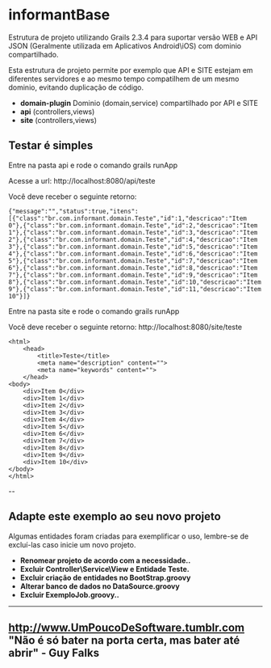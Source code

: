 informantBase
=============

Estrutura de projeto utilizando Grails 2.3.4 para suportar versão WEB e API JSON (Geralmente utilizada em Aplicativos Android\iOS) com dominio compartilhado.

Esta estrutura de projeto permite por exemplo que API e SITE estejam em diferentes servidores e ao mesmo tempo compatilhem de um mesmo dominio, evitando duplicação de código.

* **domain-plugin** Dominio (domain,service) compartilhado por API e SITE
* **api** (controllers,views)
* **site** (controllers,views)

## Testar é simples

Entre na pasta api e rode o comando grails runApp

Acesse a url:
http://localhost:8080/api/teste

Você deve receber o seguinte retorno:
```
{"message":"","status":true,"itens":[{"class":"br.com.informant.domain.Teste","id":1,"descricao":"Item 0"},{"class":"br.com.informant.domain.Teste","id":2,"descricao":"Item 1"},{"class":"br.com.informant.domain.Teste","id":3,"descricao":"Item 2"},{"class":"br.com.informant.domain.Teste","id":4,"descricao":"Item 3"},{"class":"br.com.informant.domain.Teste","id":5,"descricao":"Item 4"},{"class":"br.com.informant.domain.Teste","id":6,"descricao":"Item 5"},{"class":"br.com.informant.domain.Teste","id":7,"descricao":"Item 6"},{"class":"br.com.informant.domain.Teste","id":8,"descricao":"Item 7"},{"class":"br.com.informant.domain.Teste","id":9,"descricao":"Item 8"},{"class":"br.com.informant.domain.Teste","id":10,"descricao":"Item 9"},{"class":"br.com.informant.domain.Teste","id":11,"descricao":"Item 10"}]}
```

Entre na pasta site e rode o comando grails runApp

Você deve receber o seguinte retorno:
http://localhost:8080/site/teste

```
<html>
	<head>
		<title>Teste</title>
		<meta name="description" content="">
		<meta name="keywords" content="">
	</head>
<body>
	<div>Item 0</div>
	<div>Item 1</div>
	<div>Item 2</div>
	<div>Item 3</div>
	<div>Item 4</div>
	<div>Item 5</div>
	<div>Item 6</div>
	<div>Item 7</div>
	<div>Item 8</div>
	<div>Item 9</div>
	<div>Item 10</div>
</body>
</html>
```

-- 

## Adapte este exemplo ao seu novo projeto

Algumas entidades foram criadas para exemplificar o uso, lembre-se de excluí-las caso inicie um novo projeto.

* **Renomear projeto de acordo com a necessidade..** 
* **Excluir Controller\Service\View e Entidade Teste.**
* **Excluir criação de entidades no BootStrap.groovy**
* **Alterar banco de dados no DataSource.groovy**
* **Excluir ExemploJob.groovy..**
  
----------------------------------------------------------------


http://www.UmPoucoDeSoftware.tumblr.com
"Não é só bater na porta certa, mas bater até abrir" - Guy Falks
----------------------------------------------------------------
